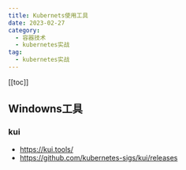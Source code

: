 ```yaml
---
title: Kubernets使用工具
date: 2023-02-27
category: 
  - 容器技术
  - kubernetes实战
tag: 
  - kubernetes实战
---
```

[[toc]]

## Windowns工具

### kui

- <https://kui.tools/>
- <https://github.com/kubernetes-sigs/kui/releases>
